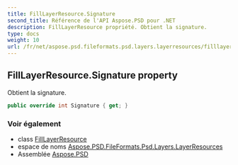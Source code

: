 ```yaml
---
title: FillLayerResource.Signature
second_title: Référence de l'API Aspose.PSD pour .NET
description: FillLayerResource propriété. Obtient la signature.
type: docs
weight: 10
url: /fr/net/aspose.psd.fileformats.psd.layers.layerresources/filllayerresource/signature/
---
```

## FillLayerResource.Signature property

Obtient la signature.

```csharp
public override int Signature { get; }
```

### Voir également

* class [FillLayerResource](../)
* espace de noms [Aspose.PSD.FileFormats.Psd.Layers.LayerResources](../../filllayerresource/)
* Assemblée [Aspose.PSD](../../../)



